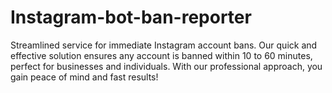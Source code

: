 # Instagram-bot-ban-reporter
Streamlined service for immediate Instagram account bans. Our quick and effective solution ensures any account is banned within 10 to 60 minutes, perfect for businesses and individuals. With our professional approach, you gain peace of mind and fast results!
